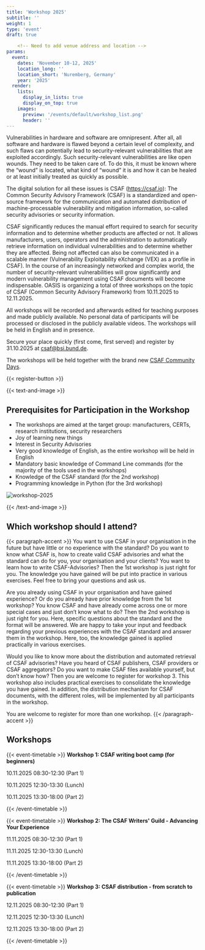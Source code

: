 ```yaml
---
title: 'Workshop 2025'
subtitle: ''
weight: 1
type: 'event'
draft: true

    <!-- Need to add venue address and location -->
params:
  event:
    dates: 'November 10-12, 2025'
    location_long: ''
    location_short: 'Nuremberg, Germany'
    year: '2025'
  render:
    lists:
      display_in_lists: true
      display_on_top: true
    images:
      preview: '/events/default/workshop_list.png'
      header: ''
---
```


Vulnerabilities in hardware and software are omnipresent. After all, all
software and hardware is flawed beyond a certain level of complexity, and such
flaws can potentially lead to security-relevant vulnerabilities that are
exploited accordingly. Such security-relevant vulnerabilities are like open
wounds. They need to be taken care of. To do this, it must be known where the
“wound” is located, what kind of “wound” it is and how it can be healed
or at least initially treated as quickly as possible.

The digital solution for all these issues is CSAF (https://csaf.io): The Common
Security Advisory Framework (CSAF) is a standardized and open-source framework
for the communication and automated distribution of machine-processable
vulnerability and mitigation information, so-called security advisories or
security information.

CSAF significantly reduces the manual effort required to search for security
information and to determine whether products are affected or not. It allows
manufacturers, users, operators and the administration to automatically
retrieve information on individual vulnerabilities and to determine whether
they are affected. Being not affected can also be communicated in a scalable
manner (Vulnerability Exploitability eXchange (VEX) as a profile in CSAF). In
the course of an increasingly networked and complex world, the number of
security-relevant vulnerabilities will grow significantly and modern
vulnerability management using CSAF documents will become indispensable. OASIS is 
organizing a total of three workshops on the topic of CSAF (Common Security Advisory 
Framework) from 10.11.2025 to 12.11.2025.

All workshops will be recorded and afterwards edited for teaching purposes and
made publicly available. No personal data of participants will be processed or
disclosed in the publicly available videos. The workshops will be held in
English and in presence.

<!-- Check date for registration deadline and email for registration-->
Secure your place quickly (first come, first served) and register by 31.10.2025 at csaf@bsi.bund.de.

The workshops will be held together with the brand new [CSAF Community Days](/community-days/2025).

{{< register-button >}}

{{< text-and-image >}}
## Prerequisites for Participation in the Workshop
- The workshops are aimed at the target group: manufacturers, CERTs, research
institutions, security researchers
- Joy of learning new things
- Interest in Security Advisories
- Very good knowledge of English, as the entire workshop will be held in English
- Mandatory basic knowledge of Command Line commands (for the majority of the
tools used in the workshops)
- Knowledge of the CSAF standard (for the 2nd workshop)
- Programming knowledge in Python (for the 3rd workshop)

![workshop-2025](/events/workshops/2024/checklist-survey-review-computer.jpg)

{{< /text-and-image >}}

## Which workshop should I attend?
{{< paragraph-accent >}}
You want to use CSAF in your organisation in the future but have little or no
experience with the standard? Do you want to know what CSAF is, how to create
valid CSAF advisories and what the standard can do for you, your organisation
and your clients? You want to learn how to write CSAF-Advisories? Then the 1st
workshop is just right for you. The knowledge you have gained will be put into
practice in various exercises. Feel free to bring your questions and ask us.

Are you already using CSAF in your organisation and have gained experience? Or
do you already have prior knowledge from the 1st workshop? You know CSAF and
have already come across one or more special cases and just don’t know what
to do? Then the 2nd workshop is just right for you. Here, specific questions
about the standard and the format will be answered. We are happy to take your
input and feedback regarding your previous experiences with the CSAF standard
and answer them in the workshop. Here, too, the knowledge gained is applied
practically in various exercises.

Would you like to know more about the distribution and automated retrieval of
CSAF advisories? Have you heard of CSAF publishers, CSAF providers or CSAF
aggregators? Do you want to make CSAF files available yourself, but don’t
know how? Then you are welcome to register for workshop 3. This workshop also
includes practical exercises to consolidate the knowledge you have gained. In
addition, the distribution mechanism for CSAF documents, with the different
roles, will be implemented by all participants in the workshop.

You are welcome to register for more than one workshop.
{{< /paragraph-accent >}}

## Workshops
{{< event-timetable >}}
**Workshop 1: CSAF writing boot camp (for beginners)**

10.11.2025 08:30-12:30 (Part 1)

10.11.2025 12:30-13:30 (Lunch)

10.11.2025 13:30-18:00 (Part 2)

{{< /event-timetable >}}

{{< event-timetable >}}
**Workshop 2: The CSAF Writers' Guild - Advancing Your Experience**

11.11.2025 08:30-12:30 (Part 1)

11.11.2025 12:30-13:30 (Lunch)

11.11.2025 13:30-18:00 (Part 2)

{{< /event-timetable >}}

{{< event-timetable >}}
**Workshop 3: CSAF distribution - from scratch to publication**

12.11.2025 08:30-12:30 (Part 1)

12.11.2025 12:30-13:30 (Lunch)

12.11.2025 13:30-18:00 (Part 2)

{{< /event-timetable >}}
